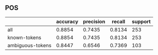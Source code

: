 
## POS

|                  | accuracy | precision | recall | support |
|------------------|----------|-----------|--------|---------|
| all              | 0.8854   | 0.7435    | 0.8134 | 253     |
| known-tokens     | 0.8854   | 0.7435    | 0.8134 | 253     |
| ambiguous-tokens | 0.8447   | 0.6546    | 0.7369 | 103     |

